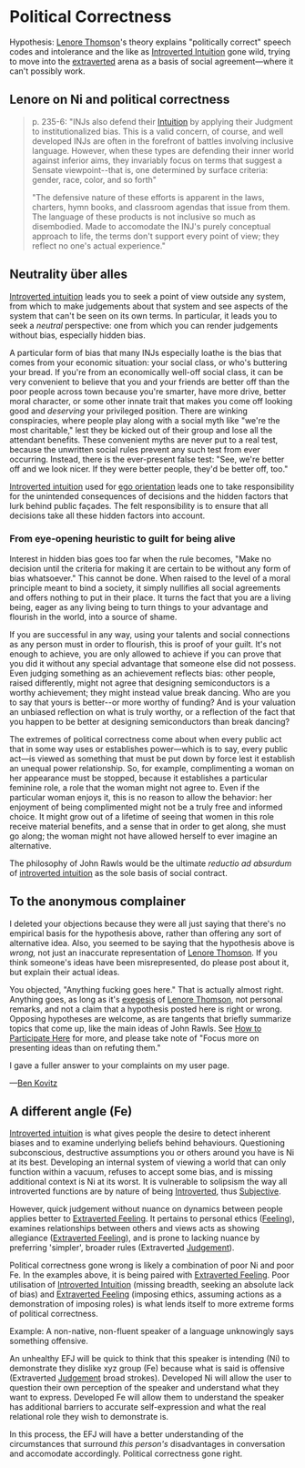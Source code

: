 # Political Correctness

Hypothesis: [Lenore Thomson](../people-and-systems/lenore-thomson.md)'s theory explains "politically correct" speech codes and intolerance and the like as [Introverted Intuition](../fundamentals/function-attitude/perception/intuition/introverted-intuition.md) gone wild, trying to move into the [extraverted](broken-reference) arena as a basis of social agreement—where it can't possibly work.

## Lenore on Ni and political correctness

> p. 235-6: "INJs also defend their [Intuition](../fundamentals/function-attitude/perception/intuition/) by applying their Judgment to institutionalized bias. This is a valid concern, of course, and well developed INJs are often in the forefront of battles involving inclusive language. However, when these types are defending their inner world against inferior aims, they invariably focus on terms that suggest a Sensate viewpoint--that is, one determined by surface criteria: gender, race, color, and so forth"
>
> "The defensive nature of these efforts is apparent in the laws, charters, hymn books, and classroom agendas that issue from them. The language of these products is not inclusive so much as disembodied. Made to accomodate the INJ's purely conceptual approach to life, the terms don't support every point of view; they reflect no one's actual experience."

## Neutrality über alles

[Introverted intuition](../fundamentals/function-attitude/perception/intuition/introverted-intuition.md) leads you to seek a point of view outside any system, from which to make judgements about that system and see aspects of the system that can't be seen on its own terms. In particular, it leads you to seek a _neutral_ perspective: one from which you can render judgements without bias, especially hidden bias.

A particular form of bias that many INJs especially loathe is the bias that comes from your economic situation: your social class, or who's buttering your bread. If you're from an economically well-off social class, it can be very convenient to believe that you and your friends are better off than the poor people across town because you're smarter, have more drive, better moral character, or some other innate trait that makes you come off looking good and _deserving_ your privileged position. There are winking conspiracies, where people play along with a social myth like "we're the most charitable," lest they be kicked out of their group and lose all the attendant benefits. These convenient myths are never put to a real test, because the unwritten social rules prevent any such test from ever occurring. Instead, there is the ever-present false test: "See, we're better off and we look nicer. If they were better people, they'd be better off, too."

[Introverted intuition](../fundamentals/function-attitude/perception/intuition/introverted-intuition.md) used for [ego orientation](../sign-interpretation/ego-orientation.md) leads one to take responsibility for the unintended consequences of decisions and the hidden factors that lurk behind public façades. The felt responsibility is to ensure that all decisions take all these hidden factors into account.

### From eye-opening heuristic to guilt for being alive

Interest in hidden bias goes too far when the rule becomes, "Make no decision until the criteria for making it are certain to be without any form of bias whatsoever." This cannot be done. When raised to the level of a moral principle meant to bind a society, it simply nullifies all social agreements and offers nothing to put in their place. It turns the fact that you are a living being, eager as any living being to turn things to your advantage and flourish in the world, into a source of shame.

If you are successful in any way, using your talents and social connections as any person must in order to flourish, this is proof of your guilt. It's not enough to achieve, you are only allowed to achieve if you can prove that you did it without any special advantage that someone else did not possess. Even judging something as an achievement reflects bias: other people, raised differently, might not agree that designing semiconductors is a worthy achievement; they might instead value break dancing. Who are you to say that yours is better--or more worthy of funding? And is your valuation an unbiased reflection on what is truly worthy, or a reflection of the fact that you happen to be better at designing semiconductors than break dancing?

The extremes of political correctness come about when every public act that in some way uses or establishes power—which is to say, every public act—is viewed as something that must be put down by force lest it establish an unequal power relationship. So, for example, complimenting a woman on her appearance must be stopped, because it establishes a particular feminine role, a role that the woman might not agree to. Even if the particular woman enjoys it, this is no reason to allow the behavior: her enjoyment of being complimented might not be a truly free and informed choice. It might grow out of a lifetime of seeing that women in this role receive material benefits, and a sense that in order to get along, she must go along; the woman might not have allowed herself to ever imagine an alternative.

The philosophy of John Rawls would be the ultimate _reductio ad absurdum_ of [introverted intuition](../fundamentals/function-attitude/perception/intuition/introverted-intuition.md) as the sole basis of social contract.

## To the anonymous complainer

I deleted your objections because they were all just saying that there's no empirical basis for the hypothesis above, rather than offering any sort of alternative idea. Also, you seemed to be saying that the hypothesis above is _wrong,_ not just an inaccurate representation of [Lenore Thomson](https://web.archive.org/web/20111107144324/http://greenlightwiki.com/lenore-exegesis/Lenore_Thomson). If you think someone's ideas have been misrepresented, do please post about it, but explain their actual ideas.

You objected, "Anything fucking goes here." That is actually almost right. Anything goes, as long as it's [exegesis](../exegesis.md) of [Lenore Thomson](../people-and-systems/lenore-thomson.md), not personal remarks, and not a claim that a hypothesis posted here is right or wrong. Opposing hypotheses are welcome, as are tangents that briefly summarize topics that come up, like the main ideas of John Rawls. See [How to Participate Here](../other/how-to-participate-here-archive.md) for more, and please take note of "Focus more on presenting ideas than on refuting them."

I gave a fuller answer to your complaints on my user page.

—[Ben Kovitz](https://web.archive.org/web/20111107144324/http://greenlightwiki.com/lenore-exegesis/Ben_Kovitz)

## A different angle (Fe)

[Introverted intuition](../fundamentals/function-attitude/perception/intuition/introverted-intuition.md) is what gives people the desire to detect inherent biases and to examine underlying beliefs behind behaviours. Questioning subconscious, destructive assumptions you or others around you have is Ni at its best. Developing an internal system of viewing a world that can only function within a vacuum, refuses to accept some bias, and is missing additional context is Ni at its worst. It is vulnerable to solipsism the way all introverted functions are by nature of being [Introverted](broken-reference), thus [Subjective](../fundamentals/our-difficulties/terms-with-nonobvious-meanings.md#objective-and-subjective).&#x20;

However, quick judgement without nuance on dynamics between people applies better to [Extraverted Feeling](../fundamentals/function-attitude/judgement/feeling/extraverted-feeling.md). It pertains to personal ethics ([Feeling](../fundamentals/function-attitude/judgement/feeling/)), examines relationships between others and views acts as showing allegiance ([Extraverted Feeling](../fundamentals/function-attitude/judgement/feeling/extraverted-feeling.md)), and is prone to lacking nuance by preferring 'simpler', broader rules (Extraverted [Judgement](../fundamentals/function-attitude/judgement/)).&#x20;

Political correctness gone wrong is likely a combination of poor Ni and poor Fe. In the examples above, it is being paired with [Extraverted Feeling](../fundamentals/function-attitude/judgement/feeling/extraverted-feeling.md). Poor utilisation of [Introverted Intuition](../fundamentals/function-attitude/perception/intuition/introverted-intuition.md) (missing breadth, seeking an absolute lack of bias) and [Extraverted Feeling](../fundamentals/function-attitude/judgement/feeling/extraverted-feeling.md) (imposing ethics, assuming actions as a demonstration of imposing roles) is what lends itself to more extreme forms of political correctness.&#x20;

Example: A non-native, non-fluent speaker of a language unknowingly says something offensive.&#x20;

An unhealthy EFJ will be quick to think that this speaker is intending (Ni) to demonstrate they dislike xyz group (Fe) because what is said is offensive (Extraverted [Judgement](../fundamentals/function-attitude/judgement/) broad strokes). Developed Ni will allow the user to question their own perception of the speaker and understand what they want to express. Developed Fe will allow them to understand the speaker has additional barriers to accurate self-expression and what the real relational role they wish to demonstrate is.

In this process, the EFJ will have a better understanding of the circumstances that surround _this person's_ disadvantages in conversation and accomodate accordingly. Political correctness gone right.
